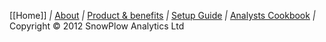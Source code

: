 [[Home]] *|* [About](SnowPlow-overview) *|* [Product & benefits](Product-overview) *|* [Setup Guide](SnowPlow-setup-guide) *|* [Analysts Cookbook](Analysts-cookbook) *|* Copyright &copy; 2012 SnowPlow Analytics Ltd
